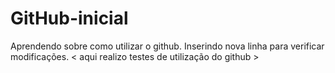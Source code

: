 # GitHub-inicial
Aprendendo sobre como utilizar o github.
Inserindo nova linha para verificar modificações.
< aqui realizo testes de utilização do github >
